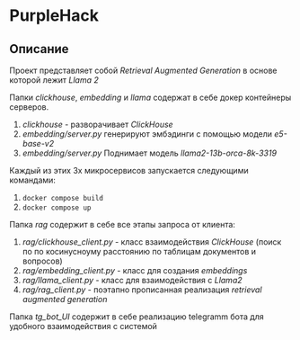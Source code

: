 # PurpleHack

## Описание
Проект представляет собой *Retrieval Augmented Generation* в основе которой лежит *Llama 2*


Папки *clickhouse*, *embedding* и *llama* содержат в себе докер контейнеры серверов.
1. *clickhouse* - разворачивает *СlickHouse*
2. *embedding/server.py* генерируют эмбэдинги с помощью модели *e5-base-v2*
3. *embedding/server.py* Поднимает модель *llama2-13b-orca-8k-3319*

Каждый из этих 3х микросервисов запускается следующими командами:
1. `docker compose build`
2. `docker compose up`



Папка *rag* содержит в себе все этапы запроса от клиента:
1. *rag/clickhouse_client.py* - класс взаимодействия *СlickHouse* (поиск по по косинусноуму расстоянию по таблицам документов и вопросов)
2. *rag/embedding_client.py* - класс для создания *embeddings*
3. *rag/llama_client.py* - класс для взаимодействия с  *Llama2*
4. *rag/rag_client.py* - поэтапно прописанная реализация  *retrieval augmented generation*


Папка *tg_bot_UI* содержит в себе реализацию telegramm бота для удобного взаимодействия с системой
